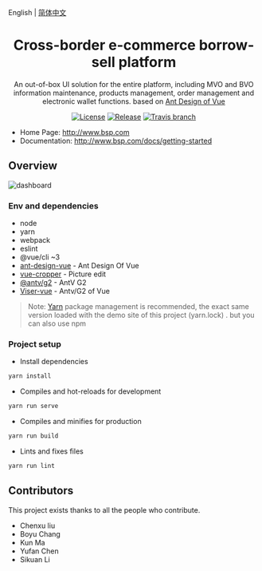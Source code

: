 English | [简体中文](./README.zh-CN.md)

<h1 align="center">Cross-border e-commerce borrow-sell platform</h1>
<div align="center">
An out-of-box UI solution for  the entire platform, including MVO and BVO information maintenance, products management, order management and electronic wallet functions. based on  <a href="https://vuecomponent.github.io/ant-design-vue/docs/vue/introduce-cn/" target="_blank">Ant Design of Vue</a>
</div>

<div align="center">

[![License](https://img.shields.io/npm/l/package.json.svg?style=flat)](https://github.com/vueComponent/ant-design-vue-pro/blob/master/LICENSE)
[![Release](https://img.shields.io/github/release/vueComponent/ant-design-vue-pro.svg?style=flat)](https://github.com/vueComponent/ant-design-vue-pro/releases/latest)
[![Travis branch](https://travis-ci.org/vueComponent/ant-design-vue-pro.svg?branch=master)](https://travis-ci.org/vueComponent/ant-design-vue-pro)

</div>

* Home Page: http://www.bsp.com
* Documentation: http://www.bsp.com/docs/getting-started

Overview
----

![dashboard](https://static-2.loacg.com/open/static/github/SP1.png)

### Env and dependencies

* node
* yarn
* webpack
* eslint
* @vue/cli ~3
* [ant-design-vue](https://github.com/vueComponent/ant-design-vue) - Ant Design Of Vue 
* [vue-cropper](https://github.com/xyxiao001/vue-cropper) - Picture edit
* [@antv/g2](https://antv.alipay.com/zh-cn/index.html) - AntV G2
* [Viser-vue](https://viserjs.github.io/docs.html#/viser/guide/installation)  - Antv/G2 of Vue

> Note:  [Yarn](https://yarnpkg.com/) package management is recommended, the exact same version loaded with the demo site of this project (yarn.lock) . but you can also use npm

### Project setup

* Install dependencies

``` bash
yarn install
```

* Compiles and hot-reloads for development

``` bash
yarn run serve
```

* Compiles and minifies for production

``` bash
yarn run build
```

* Lints and fixes files

``` bash
yarn run lint
```

## Contributors

This project exists thanks to all the people who contribute. 
- Chenxu liu
- Boyu Chang
- Kun Ma
- Yufan Chen
- Sikuan Li
